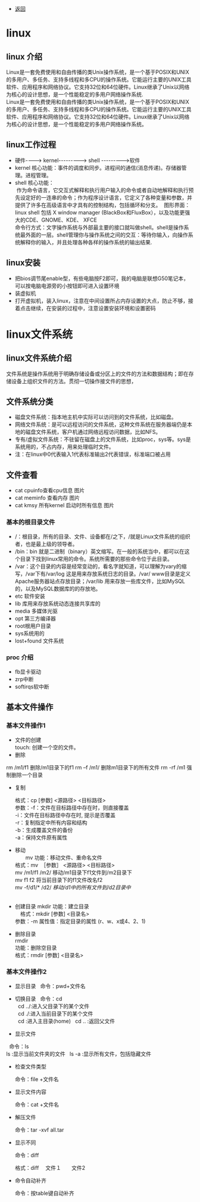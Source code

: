 * [返回](../README.md)         
# linux             
## linux 介绍                

   Linux是一套免费使用和自由传播的类Unix操作系统，是一个基于POSIX和UNIX的多用户、多任务、支持多线程和多CPU的操作系统。它能运行主要的UNIX工具软件、应用程序和网络协议。它支持32位和64位硬件。Linux继承了Unix以网络为核心的设计思想，是一个性能稳定的多用户网络操作系统.                 
   Linux是一套免费使用和自由传播的类Unix操作系统，是一个基于POSIX和UNIX的多用户、多任务、支持多线程和多CPU的操作系统。它能运行主要的UNIX工具软件、应用程序和网络协议。它支持32位和64位硬件。Linux继承了Unix以网络为核心的设计思想，是一个性能稳定的多用户网络操作系统。               

## linux工作过程             
* 硬件----> kernel---------> shell --------->软件         
* kernel 核心功能：事件的调度和同步。进程间的通信(消息传递)。存储器管理。进程管理。       
* shell 核心功能：                   
  作为命令语言，它交互式解释和执行用户输入的命令或者自动地解释和执行预先设定好的一连串的命令；作为程序设计语言，它定义了各种变量和参数，并提供了许多在高级语言中才具有的控制结构，包括循环和分支。
  图形界面：linux shell 包括 X window manager (BlackBox和FluxBox），以及功能更强大的CDE、GNOME、KDE、 XFCE            
  命令行方式：文字操作系统与外部最主要的接口就叫做shell。shell是操作系统最外面的一层。shell管理你与操作系统之间的交互：等待你输入，向操作系统解释你的输入，并且处理各种各样的操作系统的输出结果.
## linux安装
* 把bios调节尾enable型，有些电脑按F2即可，我的电脑是联想G50笔记本，可以按电脑电源旁的小按钮即可进入设置环境       
* 装虚拟机            
* 打开虚拟机，装入linux，注意在中间设置所占内存设置的大点，防止不够，接着点击继续，在安装的过程中，注意设置安装环境和设置密码                  

# linux文件系统                 

## linux文件系统介绍                     
文件系统是操作系统用于明确存储设备或分区上的文件的方法和数据结构；即在存储设备上组织文件的方法。贯彻一切操作接文件的思想，
## 文件系统分类
* 磁盘文件系统：指本地主机中实际可以访问到的文件系统，比如磁盘。
* 网络文件系统：是可以远程访问的文件系统，这种文件系统在服务器端仍是本地的磁盘文件系统，客户机通过网络远程访问数据，比如NFS。
* 专有/虚拟文件系统：不驻留在磁盘上的文件系统，比如proc，sys等。sys是系统用的，不占内存，用来处理临时文件。   
* 注：在linux中0代表输入1代表标准输出2代表错误，标准端口被占用
## 文件查看
* cat cpuinfo查看cpu信息
图片
* cat meminfo 查看内存
图片
* cat kmsy 所有kernel 启动时所有信息
图片
### 基本的根目录文件              
* /：根目录，所有的目录、文件、设备都在/之下，/就是Linux文件系统的组织者，也是最上级的领导者。                    
* /bin：bin 就是二进制（binary）英文缩写。在一般的系统当中，都可以在这个目录下找到linux常用的命令。系统所需要的那些命令位于此目录。         
* /var：这个目录的内容是经常变动的，看名字就知道，可以理解为vary的缩写，/var下有/var/log 这是用来存放系统日志的目录。/var/ www目录是定义Apache服务器站点存放目录；/var/lib 用来存放一些库文件，比如MySQL的，以及MySQL数据库的的存放地。
* etc 软件安装
* lib 库用来存放系统动态连接共享库的
* media 多媒体光驱
* opt 第三方编译器
* root根用户目录
* sys系统用的
* lost+found 文件系统
### proc 介绍
* fb显卡驱动
* zrp中断
* softirqs软中断

## 基本文件操作
### 基本文件操作1     

* 文件的创建        
 touch: 创建一个空的文件。
*  删除                 

  rm  /m1/f1       删除/m1目录下的f1
  rm  –f   /m1/    删除m1目录下的所有文件 
  rm  -rf  /m1     强制删除一个目录 
* 复制                

    格式：cp   [参数]   <源路径>  <目标路径>  
    参数：-f：文件在目标路径中存在时，则直接覆盖                          
     -i：文件在目标路径中存在时, 提示是否覆盖                      
     -r：复制指定中所有内容和结构                              
     -b：生成覆盖文件的备份                        
     -a：保持文件原有属性                            
* 移动                  
　　mv
   功能：移动文件、重命名文件                                   
   格式：mv　［参数］ <源路径>  <目标路径>                                 
   mv /m1/f1 /m2/   移动/m1目录下f1文件到/m2目录下                           
   mv f1 f2         将当前目录下的f1文件改名f2                           
   mv -f/d1/* /d2/  *移动/d1中的所有文件到/d2目录中*                  
      
* 创建目录
   mkdir 
        功能：建立目录                         
        　格式：mkdir  [参数]  <目录名>                       
         参数：-m  属性值：指定目录的属性 (r、w、x或4、2、1)                   
* 删除目录                   
    rmdir                    
    功能：删除空目录                         
    格式：rmdir  [参数]  <目录名>                     
    
 ### 基本文件操作2              
                   
* 显示目录
   命令：pwd+文件名 
   
* 切换目录
   命令：cd          
   cd ../:进入父目录下的某个文件            
   cd ./:进入当前目录下的某个文件             
   cd :进入主目录(home)
   cd .. :返回父文件                
* 显示文件                       

   命令：ls                      
   ls :显示当前文件夹的文件
   ls -a :显示所有文件，包括隐藏文件
   
* 检查文件类型                     

   命令：file +文件名                

* 显示文件内容                     

   命令：cat +文件名                          

* 解压文件                          

   命令：tar  -xvf  all.tar                  

* 显示不同                  

    命令：diff              

   格式：diff 　文件１　　文件2                 

* 命令自动补齐                  

   命令：按table键自动补齐                                                       

